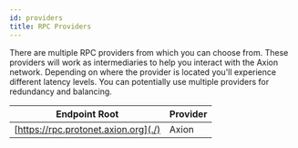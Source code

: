 ```yaml
---
id: providers
title: RPC Providers
---
```


There are multiple RPC providers from which you can choose from. These providers will work as intermediaries to help you interact with the Axion network.
Depending on where the provider is located you'll experience different latency levels. You can potentially use multiple providers for redundancy and
balancing.


| Endpoint Root                           | Provider   |
| --------------------------------------- | ---------- |
| [https://rpc.protonet.axion.org](./)     | Axion      |

